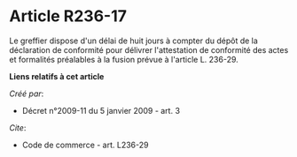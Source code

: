 # Article R236-17

Le greffier dispose d'un délai de huit jours à compter du dépôt de la déclaration de conformité pour délivrer l'attestation
de conformité des actes et formalités préalables à la fusion prévue à l'article L. 236-29.

**Liens relatifs à cet article**

_Créé par_:

  - Décret n°2009-11 du 5 janvier 2009 - art. 3

_Cite_:

  - Code de commerce - art. L236-29
